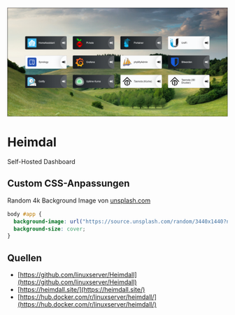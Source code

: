 <p align="center">
<a href="https://github.com/linuxserver/Heimdall"><img src="media/my-dashboard.png" width="850" alt="heimdal"></a><br/>
</p>

# Heimdal

Self-Hosted Dashboard

## Custom CSS-Anpassungen

Random 4k Background Image von [unsplash.com](https://www.unsplash.com)

``` css
body #app {
  background-image: url("https://source.unsplash.com/random/3440x1440?nature");
  background-size: cover;
}
```

## Quellen

* [https://github.com/linuxserver/Heimdall](https://github.com/linuxserver/Heimdall)
* [https://heimdall.site/](https://heimdall.site/)
* [https://hub.docker.com/r/linuxserver/heimdall/](https://hub.docker.com/r/linuxserver/heimdall/)